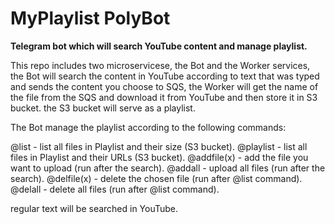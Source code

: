 # MyPlaylist PolyBot

**Telegram bot which will search YouTube content and manage playlist.**

This repo includes two microservicese, the Bot and the Worker services,
the Bot will search the content in YouTube according to text that was typed and sends the content you choose to SQS,
the Worker will get the name of the file from the SQS and download it from YouTube and then store it in S3 bucket.
the S3 bucket will serve as a playlist.

The Bot manage the playlist according to the following commands:

@list - list all files in Playlist and their size (S3 bucket).
@playlist - list all files in Playlist and their URLs (S3 bucket).
@addfile(x) - add the file you want to upload (run after the search).
@addall - upload all files (run after the search).
@delfile(x) - delete the chosen file (run after @list command).
@delall - delete all files (run after @list command).

regular text will be searched in YouTube. 